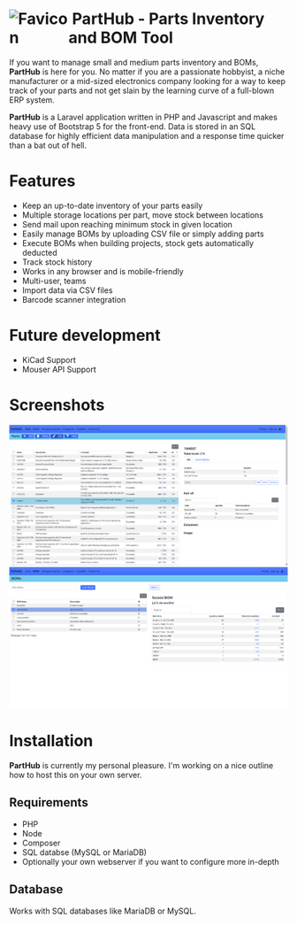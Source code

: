 <div>
    <h1 style="display: flex; align-items: center;"><img src="public/favicon.ico?raw=true" alt="Favicon" style="vertical-align: middle;">&nbsp;PartHub - Parts Inventory and BOM Tool</h1>
</div>

If you want to manage small and medium parts inventory and BOMs, **PartHub** is here for you. No matter if you are a passionate hobbyist, a niche manufacturer or a mid-sized electronics company looking for a way to keep track of your parts and not get slain by the learning curve of a full-blown ERP system.

**PartHub** is a Laravel application written in PHP and Javascript and makes heavy use of Bootstrap 5 for the front-end. Data is stored in an SQL database for highly efficient data manipulation and a response time quicker than a bat out of hell.

# Features
 - Keep an up-to-date inventory of your parts easily
 - Multiple storage locations per part, move stock between locations
 - Send mail upon reaching minimum stock in given location
 - Easily manage BOMs by uploading CSV file or simply adding parts
 - Execute BOMs when building projects, stock gets automatically deducted
 - Track stock history
 - Works in any browser and is mobile-friendly
 - Multi-user, teams
 - Import data via CSV files
 - Barcode scanner integration
# Future development
 - KiCad Support
 - Mouser API Support

# Screenshots
![Parts](public/screenshots/Parts.png?raw=true "Parts Inventory")
![BOMs](public/screenshots/BOMs.png?raw=true "BOM List")

# Installation
**PartHub** is currently my personal pleasure. I'm working on a nice outline how to host this on your own server.

## Requirements
- PHP
- Node
- Composer
- SQL databse (MySQL or MariaDB)
- Optionally your own webserver if you want to configure more in-depth

## Database
Works with SQL databases like MariaDB or MySQL.
